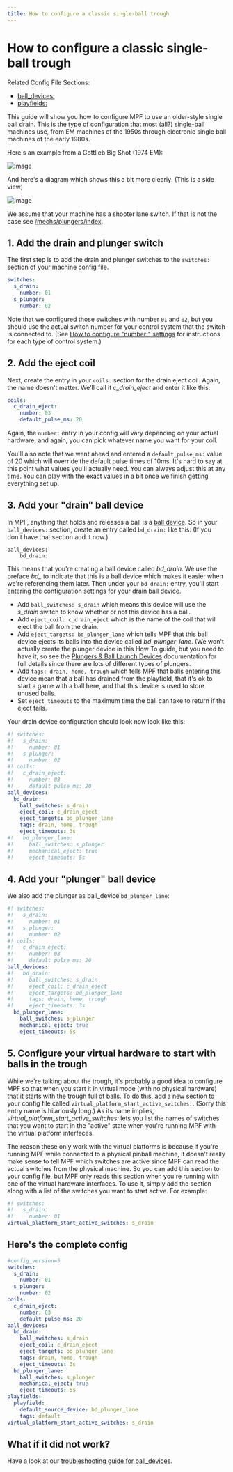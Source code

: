 ```yaml
---
title: How to configure a classic single-ball trough
---
```


# How to configure a classic single-ball trough


Related Config File Sections:

* [ball_devices:](../../config/ball_devices.md)
* [playfields:](../../config/playfields.md)

This guide will show you how to configure MPF to use an older-style
single ball drain. This is the type of configuration that most (all?)
single-ball machines use, from EM machines of the 1950s through
electronic single ball machines of the early 1980s.

Here's an example from a Gottlieb Big Shot (1974 EM):

![image](../images/classic_single_ball_trough_photo.jpg)

And here's a diagram which shows this a bit more clearly: (This is a
side view)

![image](../images/classic_single_ball.png)

We assume that your machine has a shooter lane switch. If that is not
the case see [/mechs/plungers/index](classic_single_ball_no_shooter_lane.md).

## 1. Add the drain and plunger switch

The first step is to add the drain and plunger switches to the
`switches:` section of your machine config file.

``` yaml
switches:
  s_drain:
    number: 01
  s_plunger:
    number: 02
```

Note that we configured those switches with number `01` and `02`, but
you should use the actual switch number for your control system that the
switch is connected to. (See [How to configure "number:" settings](../../hardware/numbers.md) for instructions for each type of control system.)

## 2. Add the eject coil

Next, create the entry in your `coils:` section for the drain eject
coil. Again, the name doesn't matter. We'll call it *c_drain_eject*
and enter it like this:

``` yaml
coils:
  c_drain_eject:
    number: 03
    default_pulse_ms: 20
```

Again, the `number:` entry in your config will vary depending on your
actual hardware, and again, you can pick whatever name you want for your
coil.

You'll also note that we went ahead and entered a `default_pulse_ms:`
value of 20 which will override the default pulse times of 10ms. It's
hard to say at this point what values you'll actually need. You can
always adjust this at any time. You can play with the exact values in a
bit once we finish getting everything set up.

## 3. Add your "drain" ball device

In MPF, anything that holds and releases a ball is a
[ball device](../ball_devices/index.md).
So in your `ball_devices:` section, create an entry called `bd_drain:`
like this: (If you don't have that section add it now.)

    ball_devices:
        bd_drain:

This means that you're creating a ball device called *bd_drain*. We use
the preface *bd_* to indicate that this is a ball device which makes it
easier when we're referencing them later. Then under your `bd_drain:`
entry, you'll start entering the configuration settings for your drain
ball device.

* Add `ball_switches: s_drain` which means this device will use the
    *s_drain* switch to know whether or not this device has a ball.
* Add `eject_coil: c_drain_eject` which is the name of the coil that
    will eject the ball from the drain.
* Add `eject_targets: bd_plunger_lane` which tells MPF that this ball
    device ejects its balls into the device called *bd_plunger_lane*.
    (We won't actually create the plunger device in this How To guide,
    but you need to have it, so see the
    [Plungers & Ball Launch Devices](../plungers/index.md) documentation
    for full details since there are lots of different types of
    plungers.
* Add `tags: drain, home, trough` which tells MPF that balls entering
    this device mean that a ball has drained from the playfield, that
    it's ok to start a game with a ball here, and that this device is
    used to store unused balls.
* Set `eject_timeouts` to the maximum time the ball can
    take to return if the eject fails.

Your drain device configuration should look now look like this:

``` yaml
#! switches:
#!   s_drain:
#!     number: 01
#!   s_plunger:
#!     number: 02
#! coils:
#!   c_drain_eject:
#!     number: 03
#!     default_pulse_ms: 20
ball_devices:
  bd_drain:
    ball_switches: s_drain
    eject_coil: c_drain_eject
    eject_targets: bd_plunger_lane
    tags: drain, home, trough
    eject_timeouts: 3s
#!   bd_plunger_lane:
#!     ball_switches: s_plunger
#!     mechanical_eject: true
#!     eject_timeouts: 5s
```

## 4. Add your "plunger" ball device

We also add the plunger as ball_device `bd_plunger_lane`:

``` yaml
#! switches:
#!   s_drain:
#!     number: 01
#!   s_plunger:
#!     number: 02
#! coils:
#!   c_drain_eject:
#!     number: 03
#!     default_pulse_ms: 20
ball_devices:
#!   bd_drain:
#!     ball_switches: s_drain
#!     eject_coil: c_drain_eject
#!     eject_targets: bd_plunger_lane
#!     tags: drain, home, trough
#!     eject_timeouts: 3s
  bd_plunger_lane:
    ball_switches: s_plunger
    mechanical_eject: true
    eject_timeouts: 5s
```

## 5. Configure your virtual hardware to start with balls in the trough

While we're talking about the trough, it's probably a good idea to
configure MPF so that when you start it in virtual mode (with no
physical hardware) that it starts with the trough full of balls. To do
this, add a new section to your config file called
`virtual_platform_start_active_switches:`. (Sorry this entry name is
hilariously long.) As its name implies,
*virtual_platform_start_active_switches:* lets you list the names of
switches that you want to start in the "active" state when you're
running MPF with the virtual platform interfaces.

The reason these only work with the virtual platforms is because if
you're running MPF while connected to a physical pinball machine, it
doesn't really make sense to tell MPF which switches are active since
MPF can read the actual switches from the physical machine. So you can
add this section to your config file, but MPF only reads this section
when you're running with one of the virtual hardware interfaces. To use
it, simply add the section along with a list of the switches you want to
start active. For example:

``` yaml
#! switches:
#!   s_drain:
#!     number: 01
virtual_platform_start_active_switches: s_drain
```

## Here's the complete config

``` yaml
#config_version=5
switches:
  s_drain:
    number: 01
  s_plunger:
    number: 02
coils:
  c_drain_eject:
    number: 03
    default_pulse_ms: 20
ball_devices:
  bd_drain:
    ball_switches: s_drain
    eject_coil: c_drain_eject
    eject_targets: bd_plunger_lane
    tags: drain, home, trough
    eject_timeouts: 3s
  bd_plunger_lane:
    ball_switches: s_plunger
    mechanical_eject: true
    eject_timeouts: 5s
playfields:
  playfield:
    default_source_device: bd_plunger_lane
    tags: default
virtual_platform_start_active_switches: s_drain
```

## What if it did not work?

Have a look at our
[troubleshooting guide for ball_devices](../ball_devices/troubleshooting.md).
